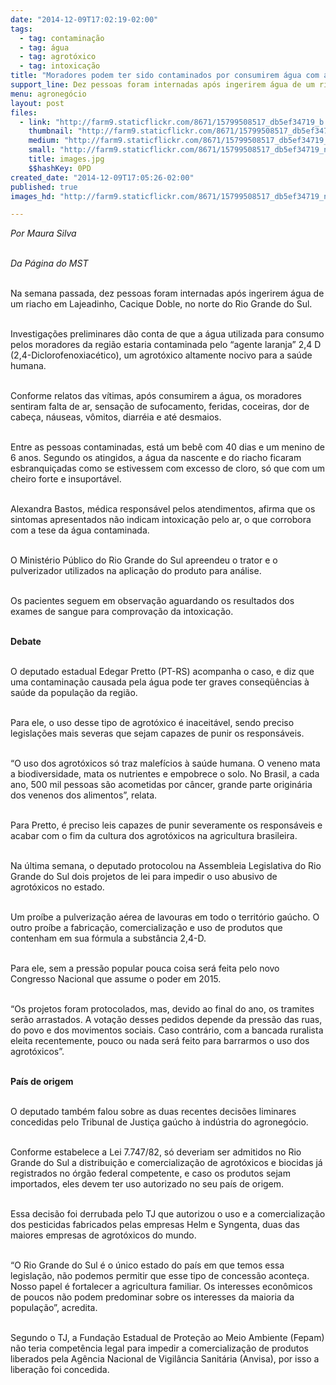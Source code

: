```yaml
---
date: "2014-12-09T17:02:19-02:00"
tags:
  - tag: contaminação
  - tag: água
  - tag: agrotóxico
  - tag: intoxicação
title: "Moradores podem ter sido contaminados por consumirem água com agrotóxico, no RS"
support_line: Dez pessoas foram internadas após ingerirem água de um riacho em Lajeadinho (RS).
menu: agronegócio
layout: post
files:
  - link: "http://farm9.staticflickr.com/8671/15799508517_db5ef34719_b.jpg"
    thumbnail: "http://farm9.staticflickr.com/8671/15799508517_db5ef34719_t.jpg"
    medium: "http://farm9.staticflickr.com/8671/15799508517_db5ef34719_z.jpg"
    small: "http://farm9.staticflickr.com/8671/15799508517_db5ef34719_n.jpg"
    title: images.jpg
    $$hashKey: 0PD
created_date: "2014-12-09T17:05:26-02:00"
published: true
images_hd: "http://farm9.staticflickr.com/8671/15799508517_db5ef34719_n.jpg"

---
```

<p><em>Por Maura Silva</em><br />
&nbsp;</p>

<p><em>Da P&aacute;gina do MST</em></p>

<p><br />
Na semana passada, dez pessoas foram internadas ap&oacute;s ingerirem &aacute;gua de um riacho em Lajeadinho, Cacique Doble, no norte do Rio Grande do Sul.&nbsp;</p>

<p><br />
Investiga&ccedil;&otilde;es preliminares d&atilde;o conta de que a &aacute;gua utilizada para consumo pelos moradores da regi&atilde;o estaria contaminada pelo &ldquo;agente laranja&rdquo; 2,4 D (2,4-Diclorofenoxiac&eacute;tico), um agrot&oacute;xico altamente nocivo para a sa&uacute;de humana.&nbsp;</p>

<p><br />
Conforme relatos das v&iacute;timas, ap&oacute;s consumirem a &aacute;gua, os moradores sentiram falta de ar, sensa&ccedil;&atilde;o de sufocamento, feridas, coceiras, dor de cabe&ccedil;a, n&aacute;useas, v&ocirc;mitos, diarr&eacute;ia e at&eacute; desmaios.</p>

<p><br />
Entre as pessoas contaminadas, est&aacute; um beb&ecirc; com 40 dias e um menino de 6 anos. Segundo os atingidos, a &aacute;gua da nascente e do riacho ficaram esbranqui&ccedil;adas como se estivessem com excesso de cloro, s&oacute; que com um cheiro forte e insuport&aacute;vel.</p>

<p><br />
Alexandra Bastos, m&eacute;dica respons&aacute;vel pelos atendimentos, afirma que os sintomas apresentados n&atilde;o indicam intoxica&ccedil;&atilde;o pelo ar, o que corrobora com a tese da &aacute;gua contaminada.&nbsp;</p>

<p><br />
O Minist&eacute;rio P&uacute;blico do Rio Grande do Sul apreendeu o trator e o pulverizador utilizados na aplica&ccedil;&atilde;o do produto para an&aacute;lise.&nbsp;</p>

<p><br />
Os pacientes seguem em observa&ccedil;&atilde;o aguardando os resultados dos exames de sangue para comprova&ccedil;&atilde;o da intoxica&ccedil;&atilde;o.&nbsp;</p>

<p><br />
<strong>Debate</strong></p>

<p><br />
O deputado estadual Edegar Pretto (PT-RS) acompanha o caso, e diz que uma contamina&ccedil;&atilde;o causada pela &aacute;gua pode ter graves conseq&uuml;&ecirc;ncias &agrave; sa&uacute;de da popula&ccedil;&atilde;o da regi&atilde;o.&nbsp;</p>

<p><br />
Para ele, o uso desse tipo de agrot&oacute;xico &eacute; inaceit&aacute;vel, sendo preciso legisla&ccedil;&otilde;es mais severas que sejam capazes de punir os respons&aacute;veis.</p>

<p><br />
&ldquo;O uso dos agrot&oacute;xicos s&oacute; traz malef&iacute;cios &agrave; sa&uacute;de humana. O veneno mata a biodiversidade, mata os nutrientes e empobrece o solo. No Brasil, a cada ano, 500 mil pessoas s&atilde;o acometidas por c&acirc;ncer, grande parte origin&aacute;ria dos venenos dos alimentos&rdquo;, relata.&nbsp;</p>

<p><br />
Para Pretto, &eacute; preciso leis capazes de punir severamente os respons&aacute;veis e acabar com o fim da cultura dos agrot&oacute;xicos na agricultura brasileira.</p>

<p><br />
Na &uacute;ltima semana, o deputado protocolou na Assembleia Legislativa do Rio Grande do Sul dois projetos de lei para impedir o uso abusivo de agrot&oacute;xicos no estado.&nbsp;</p>

<p><br />
Um pro&iacute;be a pulveriza&ccedil;&atilde;o a&eacute;rea de lavouras em todo o territ&oacute;rio ga&uacute;cho.&nbsp;O outro pro&iacute;be a fabrica&ccedil;&atilde;o, comercializa&ccedil;&atilde;o e uso de produtos que contenham em sua f&oacute;rmula a subst&acirc;ncia 2,4-D.</p>

<p><br />
Para ele, sem a press&atilde;o popular pouca coisa ser&aacute; feita pelo novo Congresso Nacional que assume o poder em 2015.</p>

<p><br />
&ldquo;Os projetos foram protocolados, mas, devido ao final do ano, os tramites ser&atilde;o arrastados. A vota&ccedil;&atilde;o desses pedidos depende da press&atilde;o das ruas, do povo e dos movimentos sociais. Caso contr&aacute;rio, com a bancada ruralista eleita recentemente, pouco ou nada ser&aacute; feito para barrarmos o uso dos agrot&oacute;xicos&rdquo;.</p>

<p><br />
<strong>Pa&iacute;s de origem</strong></p>

<p><br />
O deputado tamb&eacute;m falou sobre as duas recentes decis&otilde;es liminares concedidas pelo Tribunal de Justi&ccedil;a ga&uacute;cho &agrave; ind&uacute;stria do agroneg&oacute;cio.&nbsp;</p>

<p><br />
Conforme estabelece a Lei 7.747/82, s&oacute; deveriam ser admitidos no Rio Grande do Sul a distribui&ccedil;&atilde;o e comercializa&ccedil;&atilde;o de agrot&oacute;xicos e biocidas j&aacute; registrados no &oacute;rg&atilde;o federal competente, e caso os produtos sejam importados, eles devem ter uso autorizado no seu pa&iacute;s de origem.</p>

<p><br />
Essa decis&atilde;o foi derrubada pelo TJ que autorizou o uso e a comercializa&ccedil;&atilde;o dos pesticidas fabricados pelas empresas Helm e Syngenta, duas das maiores empresas de agrot&oacute;xicos do mundo.&nbsp;</p>

<p><br />
&ldquo;O Rio Grande do Sul &eacute; o &uacute;nico estado do pa&iacute;s em que temos essa legisla&ccedil;&atilde;o, n&atilde;o podemos permitir que esse tipo de concess&atilde;o aconte&ccedil;a. Nosso papel &eacute; fortalecer a agricultura familiar. Os interesses econ&ocirc;micos de poucos n&atilde;o podem predominar sobre os interesses da maioria da popula&ccedil;&atilde;o&rdquo;, acredita.&nbsp;</p>

<p><br />
Segundo o TJ, a Funda&ccedil;&atilde;o Estadual de Prote&ccedil;&atilde;o ao Meio Ambiente (Fepam) n&atilde;o teria compet&ecirc;ncia legal para impedir a comercializa&ccedil;&atilde;o de produtos liberados pela Ag&ecirc;ncia Nacional de Vigil&acirc;ncia Sanit&aacute;ria (Anvisa), por isso a libera&ccedil;&atilde;o foi concedida.</p>

<p>&nbsp;</p>
